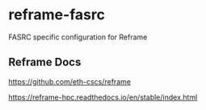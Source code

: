 # reframe-fasrc
FASRC specific configuration for Reframe

## Reframe Docs
https://github.com/eth-cscs/reframe

https://reframe-hpc.readthedocs.io/en/stable/index.html
